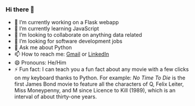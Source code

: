 ### Hi there 👋


- 🔭 I’m currently working on a Flask webapp
- 🌱 I’m currently learning JavaScript
- 👯 I’m looking to collaborate on anything data related
- 🤔 I’m looking for software development jobs
- 💬 Ask me about Python
- 📫 How to reach me: [Gmail](mailto:chrissulva1@gmail.com) or [LinkedIn](https://www.linkedin.com/in/chrissulva/) 
- 😄 Pronouns: He/Him
- ⚡ Fun fact: I can teach you a fun fact about any movie with a few clicks on my keyboard thanks to Python.
  For example: _No Time To Die_ is the first James Bond movie to feature all the characters of Q, Felix Leiter, Miss Moneypenny, and M since Licence to Kill (1989), which is an interval of about thirty-one years. 
